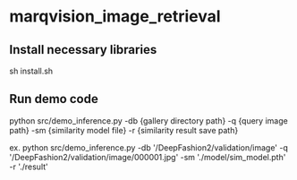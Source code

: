 # marqvision_image_retrieval


## Install necessary libraries
sh install.sh


## Run demo code
python src/demo_inference.py -db {gallery directory path} -q {query image path} -sm {similarity model file} -r {similarity result save path}

ex. python src/demo_inference.py -db '/DeepFashion2/validation/image' -q '/DeepFashion2/validation/image/000001.jpg' -sm './model/sim_model.pth' -r './result'

